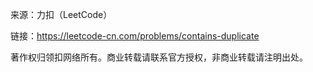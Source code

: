 
来源：力扣（LeetCode）

链接：https://leetcode-cn.com/problems/contains-duplicate

著作权归领扣网络所有。商业转载请联系官方授权，非商业转载请注明出处。
